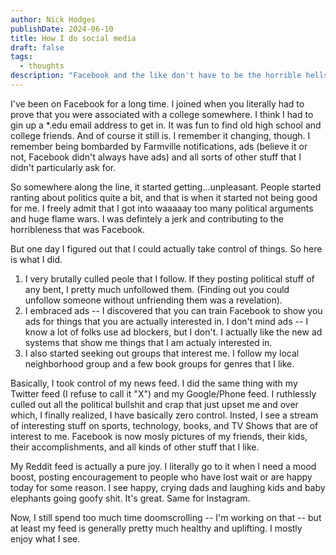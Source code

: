 ```yaml
---
author: Nick Hodges
publishDate: 2024-06-10
title: How I do social media
draft: false
tags:
  - thoughts
description: "Facebook and the like don't have to be the horrible hellscape that they talk about on the news.  Here's how I do it."
---
```


I've been on Facebook for a long time. I joined when you literally had to prove that you were associated with a college somewhere. I think I had to gin up a \*.edu email address to get in. It was fun to find old high school and college friends. And of course it still is. I remember it changing, though. I remember being bombarded by Farmville notifications, ads (believe it or not, Facebook didn't always have ads) and all sorts of other stuff that I didn't particularly ask for.

So somewhere along the line, it started getting...unpleasant. People started ranting about politics quite a bit, and that is when it started not being good for me. I freely admit that I got into waaaaay too many political arguments and huge flame wars. I was defintely a jerk and contributing to the horribleness that was Facebook.

But one day I figured out that I could actually take control of things. So here is what I did.

1. I very brutally culled peole that I follow. If they posting political stuff of any bent, I pretty much unfollowed them. (Finding out you could unfollow someone without unfriending them was a revelation).
2. I embraced ads -- I discovered that you can train Facebook to show you ads for things that you are actually interested in. I don't mind ads -- I know a lot of folks use ad blockers, but I don't. I actually like the new ad systems that show me things that I am actualy interested in.
3. I also started seeking out groups that interest me. I follow my local neighborhood group and a few book groups for genres that I like.

Basically, I took control of my news feed. I did the same thing with my Twitter feed (I refuse to call it "X") and my Google/Phone feed. I ruthlessly culled out all the political bullshit and crap that just upset me and over which, I finally realized, I have basically zero control. Insted, I see a stream of interesting stuff on sports, technology, books, and TV Shows that are of interest to me. Facebook is now mosly pictures of my friends, their kids, their accomplishments, and all kinds of other stuff that I like.

My Reddit feed is actually a pure joy. I literally go to it when I need a mood boost, posting encouragement to people who have lost wait or are happy today for some reason. I see happy, crying dads and laughing kids and baby elephants going goofy shit. It's great. Same for Instagram.

Now, I still spend too much time doomscrolling -- I'm working on that -- but at least my feed is generally pretty much healthy and uplifting. I mostly enjoy what I see.
